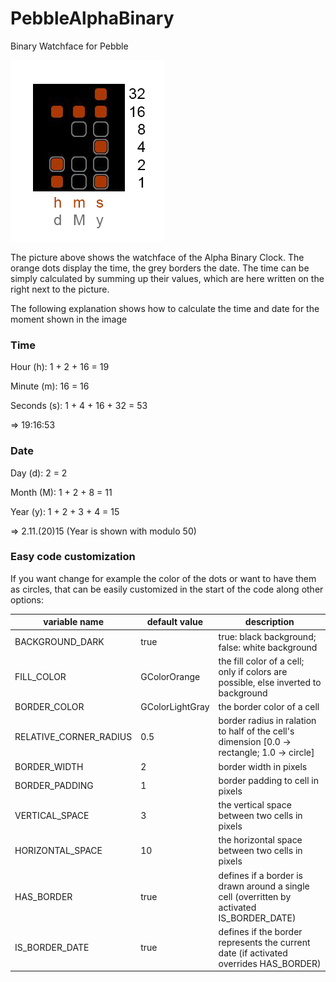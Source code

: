 # PebbleAlphaBinary
Binary Watchface for Pebble

![examplepicture](./PebbleAlphaBinaryExample.jpg)

The picture above shows the watchface of the Alpha Binary Clock. The orange dots display the time, the grey borders the date.
The time can be simply calculated by summing up their values, which are here written on the right next to the picture.

The following explanation shows how to calculate the time and date for the moment shown in the image

### Time

Hour (h): 1 + 2 + 16 = 19

Minute (m): 16 = 16

Seconds (s): 1 + 4 + 16 + 32 = 53

=> 19:16:53


### Date

Day (d): 2 = 2

Month (M): 1 + 2 + 8 = 11

Year (y): 1 + 2 + 3 + 4 = 15

=> 2.11.(20)15 (Year is shown with modulo 50)


### Easy code customization

If you want change for example the color of the dots or want to have them as circles, that can be easily customized in the start of the code along other options:

variable name | default value | description
--------------|---------------|------------
BACKGROUND_DARK | true | true: black background; false: white background
FILL_COLOR | GColorOrange | the fill color of a cell; only if colors are possible, else inverted to background
BORDER_COLOR | GColorLightGray | the border color of a cell
RELATIVE_CORNER_RADIUS | 0.5 | border radius in ralation to half of the cell's dimension [0.0 -> rectangle; 1.0 -> circle]
BORDER_WIDTH | 2 | border width in pixels
BORDER_PADDING | 1 | border padding to cell in pixels
VERTICAL_SPACE | 3 | the vertical space between two cells in pixels
HORIZONTAL_SPACE | 10 | the horizontal space between two cells in pixels
HAS_BORDER | true | defines if a border is drawn around a single cell (overritten by activated IS_BORDER_DATE)
IS_BORDER_DATE | true | defines if the border represents the current date (if activated overrides HAS_BORDER)
 
